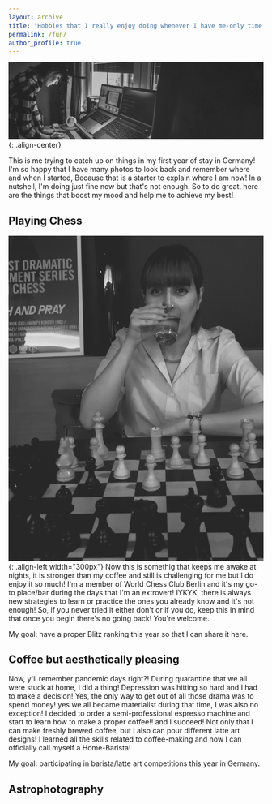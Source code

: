 ```yaml
---
layout: archive
title: "Hobbies that I really enjoy doing whenever I have me-only time!"
permalink: /fun/
author_profile: true
---
```

![Playing Chess](/images/1_meandsetup.jpg){: .align-center}

This is me trying to catch up on things in my first year of stay in Germany! I'm so happy that I have many photos to look
back and remember where and when I started, Because that is a starter to explain where I am now! In a nutshell, I'm doing 
just fine now but that's not enough. So to do great, here are the things that boost my mood and help me to achieve my best!

## Playing Chess
![Playing Chess](/images/2_chess.jpg){: .align-left width="300px"}
Now this is somethig that keeps me awake at nights, it is stronger than my coffee and still is challenging for me but I 
do enjoy it so much! I'm a member of World Chess Club Berlin and it's my go-to place/bar during the days that I'm an extrovert! 
IYKYK, there is always new strategies to learn or practice the ones you already know and it's not enough! So, if you never tried 
it either don't or if you do, keep this in mind that once you begin there's no going back! You're welcome.

My goal: have a proper Blitz ranking this year so that I can share it here.

## Coffee but aesthetically pleasing
Now, y'll remember pandemic days right?! During quarantine that we all were stuck at home, I did a thing! Depression 
was hitting so hard and I had to make a decision! Yes, the only way to get out of all those drama was to spend money! yes we 
all became materialist during that time, I was also no exception! I decided to order a semi-professional espresso machine and start
to learn how to make a proper coffee!! and I succeed! Not only that I can make freshly brewed coffee, but I also can pour different
latte art designs! I learned all the skills related to coffee-making and now I can officially call myself a Home-Barista! 

My goal: participating in barista/latte art competitions this year in Germany.


## Astrophotography



